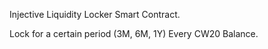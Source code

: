 Injective Liquidity Locker Smart Contract.

Lock for a certain period (3M, 6M, 1Y) Every CW20 Balance.
